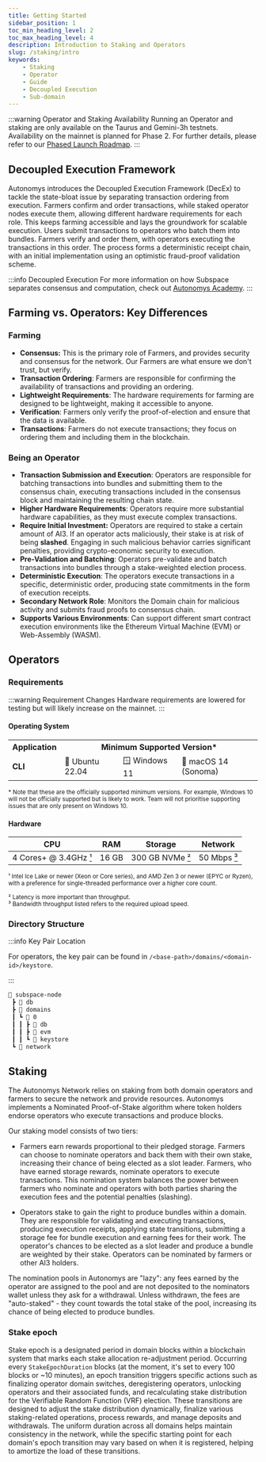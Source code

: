 ```yaml
---
title: Getting Started
sidebar_position: 1
toc_min_heading_level: 2
toc_max_heading_level: 4
description: Introduction to Staking and Operators
slug: /staking/intro
keywords:
    - Staking
    - Operator
    - Guide
    - Decoupled Execution
    - Sub-domain
---
```


:::warning Operator and Staking Availability
Running an Operator and staking are only available on the Taurus and Gemini-3h testnets.  
Availability on the mainnet is planned for Phase 2. For further details, please refer to our [Phased Launch Roadmap](https://forum.autonomys.xyz/t/4414).
:::


## Decoupled Execution Framework

Autonomys introduces the Decoupled Execution Framework (DecEx) to tackle the state-bloat issue by separating transaction ordering from execution. Farmers confirm and order transactions, while staked operator nodes execute them, allowing different hardware requirements for each role. This keeps farming accessible and lays the groundwork for scalable execution. Users submit transactions to operators who batch them into bundles. Farmers verify and order them, with operators executing the transactions in this order. The process forms a deterministic receipt chain, with an initial implementation using an optimistic fraud-proof validation scheme. 

:::info Decoupled Execution
For more information on how Subspace separates consensus and computation, check out [Autonomys Academy](https://academy.autonomys.xyz/subspace-protocol/decoupled-execution).
:::

## Farming vs. Operators: Key Differences

### Farming
- **Consensus:** This is the primary role of Farmers, and provides security and consensus for the network. Our Farmers are what ensure we don't trust, but verify.
- **Transaction Ordering**: Farmers are responsible for confirming the availability of transactions and providing an ordering.
- **Lightweight Requirements**: The hardware requirements for farming are designed to be lightweight, making it accessible to anyone.
- **Verification**: Farmers only verify the proof-of-election and ensure that the data is available.
- **Transactions**: Farmers do not execute transactions; they focus on ordering them and including them in the blockchain.

### Being an Operator

- **Transaction Submission and Execution**: Operators are responsible for batching transactions into bundles and submitting them to the consensus chain, executing transactions included in the consensus block and maintaining the resulting chain state.
- **Higher Hardware Requirements**: Operators require more substantial hardware capabilities, as they must execute complex transactions.
- **Require Initial Investment:** Operators are required to stake a certain amount of AI3. If an operator acts maliciously, their stake is at risk of being **slashed**. Engaging in such malicious behavior carries significant penalties, providing crypto-economic security to execution.
- **Pre-Validation and Batching**: Operators pre-validate and batch transactions into bundles through a stake-weighted election process.
- **Deterministic Execution**: The operators execute transactions in a specific, deterministic order, producing state commitments in the form of execution receipts.
- **Secondary Network Role**: Monitors the Domain chain for malicious activity and submits fraud proofs to consensus chain.
- **Supports Various Environments**: Can support different smart contract execution environments like the Ethereum Virtual Machine (EVM) or Web-Assembly (WASM).


## Operators

### Requirements

:::warning Requirement Changes
Hardware requirements are lowered for testing but will likely increase on the mainnet.
:::

#### Operating System

<small>
    <table>
    <tr>
        <th>Application</th>
        <th colspan="3">Minimum Supported Version*</th>
    </tr>
    <tr>
        <td><strong>CLI</strong></td>
        <td>🐧 Ubuntu 22.04</td>
        <td>🪟 Windows 11</td>
        <td>🍎 macOS 14 (Sonoma)</td>
    </tr>
    </table>
&#42; Note that these are the officially supported minimum versions. For example, Windows 10 will not be officially supported but is likely to work. Team will not prioritise supporting issues that are only present on Windows 10.
</small>

#### Hardware

<a id="min-hardware"></a>
<a id="min-node-storage"></a>
<a id="min-network"></a>

| CPU | RAM | Storage | Network |
| --- | :-: | :-: | :-: |
| 4 Cores+ @ 3.4GHz [¹](https://docs.autonomys.xyz/staking/intro#min-hardware) | 16 GB | 300 GB NVMe [²](https://docs.autonomys.xyz/staking/intro#min-node-storage) | 50 Mbps [³](https://docs.autonomys.xyz/staking/intro#min-network) |

<small>¹ Intel Ice Lake or newer (Xeon or Core series), and AMD Zen 3 or newer (EPYC or Ryzen), with a preference for single-threaded performance over a higher core count.</small>
<br />
<p>
<small>² Latency is more important than throughput.</small>
<br />
<small>³ Bandwidth throughput listed refers to the required upload speed.</small>
<br />
</p>


### Directory Structure

:::info Key Pair Location

For operators, the key pair can be found in `/<base-path>/domains/<domain-id>/keystore`.

:::



```bash
📂 subspace-node
 ┣ 📂 db
 ┣ 📂 domains
 ┃ ┗ 📂 0
 ┃ ┃ ┣ 📂 db
 ┃ ┃ ┣ 📂 evm
 ┃ ┃ ┗ 📂 keystore
 ┗ 📂 network
```


## Staking

The Autonomys Network relies on staking from both domain operators and farmers to secure the network and provide resources. Autonomys implements a Nominated Proof-of-Stake algorithm where token holders endorse operators who execute transactions and produce blocks.

Our staking model consists of two tiers:

- Farmers earn rewards proportional to their pledged storage. Farmers can choose to nominate operators and back them with their own stake, increasing their chance of being elected as a slot leader. Farmers, who have earned storage rewards, nominate operators to execute transactions. This nomination system balances the power between farmers who nominate and operators with both parties sharing the execution fees and the potential penalties (slashing). 

- Operators stake to gain the right to produce bundles within a domain. They are responsible for validating and executing transactions, producing execution receipts, applying state transitions, submitting a storage fee for bundle execution and earning fees for their work. The operator's chances to be elected as a slot leader and produce a bundle are weighted by their stake. Operators can be nominated by farmers or other AI3 holders.

The nomination pools in Autonomys are "lazy": any fees earned by the operator are assigned to the pool and are not deposited to the nominators wallet unless they ask for a withdrawal. Unless withdrawn, the fees are "auto-staked" - they count towards the total stake of the pool, increasing its chance of being elected to produce bundles.

### Stake epoch

Stake epoch is a designated period in domain blocks within a blockchain system that marks each stake allocation re-adjustment period. Occurring every `StakeEpochDuration` blocks (at the moment, it's set to every 100 blocks or ~10 minutes), an epoch transition triggers specific actions such as finalizing operator domain switches, deregistering operators, unlocking operators and their associated funds, and recalculating stake distribution for the Verifiable Random Function (VRF) election. These transitions are designed to adjust the stake distribution dynamically, finalize various staking-related operations, process rewards, and manage deposits and withdrawals. The uniform duration across all domains helps maintain consistency in the network, while the specific starting point for each domain's epoch transition may vary based on when it is registered, helping to amortize the load of these transitions.